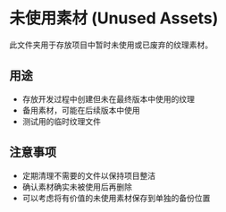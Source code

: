 # 未使用素材 (Unused Assets)

此文件夹用于存放项目中暂时未使用或已废弃的纹理素材。

## 用途
- 存放开发过程中创建但未在最终版本中使用的纹理
- 备用素材，可能在后续版本中使用
- 测试用的临时纹理文件

## 注意事项
- 定期清理不需要的文件以保持项目整洁
- 确认素材确实未被使用后再删除
- 可以考虑将有价值的未使用素材保存到单独的备份位置